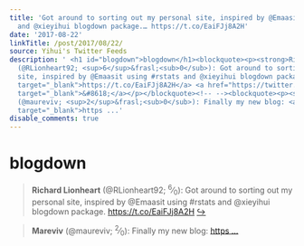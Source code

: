 ```yaml
---
title: 'Got around to sorting out my personal site, inspired by @Emaasit using #rstats
  and @xieyihui blogdown package.… https://t.co/EaiFJj8A2H'
date: '2017-08-22'
linkTitle: /post/2017/08/22/
source: Yihui's Twitter Feeds
description: ' <h1 id="blogdown">blogdown</h1><blockquote><p><strong>Richard Lionheart</strong>
  (@RLionheart92; <sup>6</sup>&frasl;<sub>0</sub>): Got around to sorting out my personal
  site, inspired by @Emaasit using #rstats and @xieyihui blogdown package. <a href="https://t.co/EaiFJj8A2H"
  target="_blank">https://t.co/EaiFJj8A2H</a> <a href="https://twitter.com/xieyihui/status/900066345676664835"
  target="_blank">&#8618;</a></p></blockquote><!-- --><blockquote><p><strong>Mareviv</strong>
  (@maureviv; <sup>2</sup>&frasl;<sub>0</sub>): Finally my new blog: <a href="https://t.co/rUyIk1oMWs"
  target="_blank">https ...'
disable_comments: true
---
```

 <h1 id="blogdown">blogdown</h1><blockquote><p><strong>Richard Lionheart</strong> (@RLionheart92; <sup>6</sup>&frasl;<sub>0</sub>): Got around to sorting out my personal site, inspired by @Emaasit using #rstats and @xieyihui blogdown package. <a href="https://t.co/EaiFJj8A2H" target="_blank">https://t.co/EaiFJj8A2H</a> <a href="https://twitter.com/xieyihui/status/900066345676664835" target="_blank">&#8618;</a></p></blockquote><!-- --><blockquote><p><strong>Mareviv</strong> (@maureviv; <sup>2</sup>&frasl;<sub>0</sub>): Finally my new blog: <a href="https://t.co/rUyIk1oMWs" target="_blank">https ...